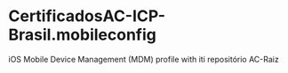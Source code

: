 # CertificadosAC-ICP-Brasil.mobileconfig
iOS Mobile Device Management (MDM) profile with iti repositório AC-Raiz 
